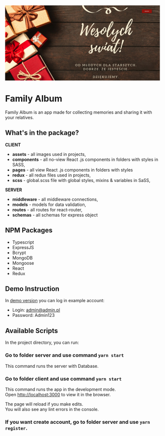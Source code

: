 ![Family Album](https://github.com/jatanski/family-album/blob/deployPortfolio/main-photo.JPG)

# Family Album

Family Album is an app made for collecting memories and sharing it with your relatives.

## What's in the package?

**CLIENT**

- **assets** - all images used in projects,
- **components** - all no-view React .js components in folders with styles in SASS,
- **pages** - all view React .js components in folders with styles
- **redux** - all redux files used in projects,
- **scss** - global.scss file with global styles, mixins & variables in SaSS,

**SERVER**

- **middleware** - all middleware connections,
- **models** - models for data validation,
- **routes** - all routes for react-router,
- **schemas** - all schemas for express object

## NPM Packages

- Typescript
- ExpressJS
- Bcrypt
- MongoDB
- Mongoose
- React
- Redux

## Demo Instruction

In [demo version](http://family-album.surge.sh/) you can log in example account:

- Login: admin@admin.pl
- Password: Admin123

## Available Scripts

In the project directory, you can run:

### Go to folder server and use command `yarn start`

This command runs the server with Database.

### Go to folder client and use command `yarn start`

This command runs the app in the development mode.<br>
Open [http://localhost:3000](http://localhost:3000) to view it in the browser.

The page will reload if you make edits.<br>
You will also see any lint errors in the console.

### If you want create account, go to folder server and use `yarn register`.
